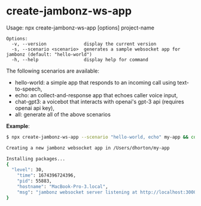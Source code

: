# create-jambonz-ws-app 

Usage: npx create-jambonz-ws-app [options] project-name
```
Options:
  -v, --version              display the current version
  -s, --scenario <scenario>  generates a sample websocket app for jambonz (default: "hello-world")
  -h, --help                 display help for command
```

The following scenarios are available:
- hello-world: a simple app that responds to an incoming call using text-to-speech,
- echo: an collect-and-response app that echoes caller voice input,
- chat-gpt3: a voicebot that interacts with openai's gpt-3 api (requires openai api key),
- all: generate all of the above scenarios

**Example**: 

```bash
$ npx create-jambonz-ws-app --scenario "hello-world, echo" my-app && cd $_ && node app.js

Creating a new jambonz websocket app in /Users/dhorton/my-app

Installing packages...
{
  "level": 30,
	"time": 1674396724396,
	"pid": 55883,
	"hostname": "MacBook-Pro-3.local",
	"msg": "jambonz websocket server listening at http://localhost:3000"
}
```

